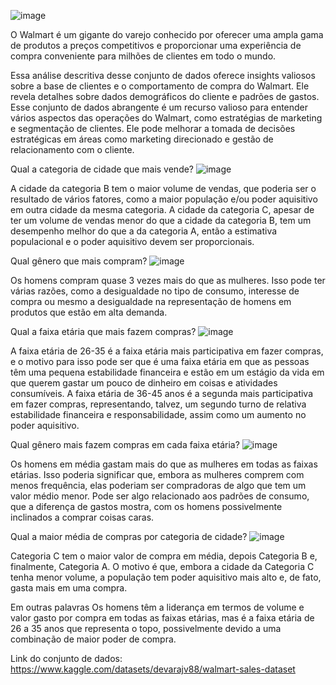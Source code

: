 ![image](https://github.com/VanderSC/analise-descritiva-walmart/assets/95940138/06113c82-81b6-4142-acec-a8c88a9c2e25)

O Walmart é um gigante do varejo conhecido por oferecer uma ampla gama de produtos a preços competitivos e proporcionar uma experiência de compra conveniente para milhões de clientes em todo o mundo.

Essa análise descritiva desse conjunto de dados oferece insights valiosos sobre a base de clientes e o comportamento de compra do Walmart. Ele revela detalhes sobre dados demográficos do cliente e padrões de gastos. Esse conjunto de dados abrangente é um recurso valioso para entender vários aspectos das operações do Walmart, como estratégias de marketing e segmentação de clientes. Ele pode melhorar a tomada de decisões estratégicas em áreas como marketing direcionado e gestão de relacionamento com o cliente.

Qual a categoria de cidade que mais vende?
![image](https://github.com/VanderSC/analise-descritiva-walmart/assets/95940138/240d636d-3d48-4d8f-8c29-9fdeac034f3f)

A cidade da categoria B tem o maior volume de vendas, que poderia ser o resultado de vários fatores, como a maior população e/ou poder aquisitivo em outra cidade da mesma categoria. A cidade da categoria C, apesar de ter um volume de vendas menor do que a cidade da categoria B, tem um desempenho melhor do que a da categoria A, então a estimativa populacional e o poder aquisitivo devem ser proporcionais.

Qual gênero que mais compram?
![image](https://github.com/VanderSC/analise-descritiva-walmart/assets/95940138/7077f774-458d-4b5e-9db1-64dc95adfa89)

Os homens compram quase 3 vezes mais do que as mulheres. Isso pode ter várias razões, como a desigualdade no tipo de consumo, interesse de compra ou mesmo a desigualdade na representação de homens em produtos que estão em alta demanda.

Qual a faixa etária que mais fazem compras?
![image](https://github.com/VanderSC/analise-descritiva-walmart/assets/95940138/cb1c93f2-15ed-4de6-b2f9-395a758e45b3)

A faixa etária de 26-35 é a faixa etária mais participativa em fazer compras, e o motivo para isso pode ser que é uma faixa etária em que as pessoas têm uma pequena estabilidade financeira e estão em um estágio da vida em que querem gastar um pouco de dinheiro em coisas e atividades consumíveis. A faixa etária de 36-45 anos é a segunda mais participativa em fazer compras, representando, talvez, um segundo turno de relativa estabilidade financeira e responsabilidade, assim como um aumento no poder aquisitivo.

Qual gênero mais fazem compras em cada faixa etária?
![image](https://github.com/VanderSC/analise-descritiva-walmart/assets/95940138/947c8b39-d3f5-4aa7-a4f5-c3e84ec08732)

Os homens em média gastam mais do que as mulheres em todas as faixas etárias. Isso poderia significar que, embora as mulheres comprem com menos frequência, elas poderiam ser compradoras de algo que tem um valor médio menor. Pode ser algo relacionado aos padrões de consumo, que a diferença de gastos mostra, com os homens possivelmente inclinados a comprar coisas caras.

Qual a maior média de compras por categoria de cidade?
![image](https://github.com/VanderSC/analise-descritiva-walmart/assets/95940138/932f3f59-2ad9-4c90-87e6-e1e1a70a034e)

Categoria C tem o maior valor de compra em média, depois Categoria B e, finalmente, Categoria A. O motivo é que, embora a cidade da Categoria C tenha menor volume, a população tem poder aquisitivo mais alto e, de fato, gasta mais em uma compra.

Em outras palavras Os homens têm a liderança em termos de volume e valor gasto por compra em todas as faixas etárias, mas é a faixa etária de 26 a 35 anos que representa o topo, possivelmente devido a uma combinação de maior poder de compra.

Link do conjunto de dados: https://www.kaggle.com/datasets/devarajv88/walmart-sales-dataset
